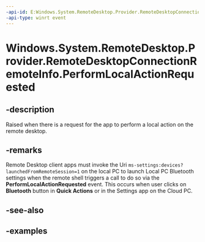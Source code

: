 ```yaml
---
-api-id: E:Windows.System.RemoteDesktop.Provider.RemoteDesktopConnectionRemoteInfo.PerformLocalActionRequested
-api-type: winrt event
---
```


# Windows.System.RemoteDesktop.Provider.RemoteDesktopConnectionRemoteInfo.PerformLocalActionRequested

<!--
public event Windows.Foundation.TypedEventHandler<Windows.System.RemoteDesktop.Provider.RemoteDesktopConnectionRemoteInfo,Windows.System.RemoteDesktop.Provider.PerformLocalActionRequestedEventArgs> PerformLocalActionRequested;
-->


## -description

Raised when there is a request for the app to perform a local action on the remote desktop.

## -remarks

Remote Desktop client apps must invoke the Uri `ms-settings:devices?launchedFromRemoteSession=1` on the local PC to launch Local PC Bluetooth settings when the remote shell triggers a call to do so via the **PerformLocalActionRequested** event. This occurs when user clicks on **Bluetooth** button in **Quick Actions** or in the Settings app on the Cloud PC.

## -see-also

## -examples


